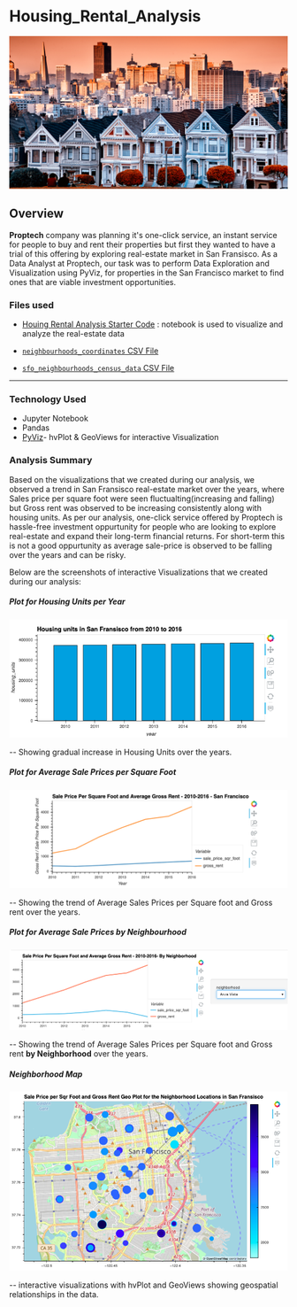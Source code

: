 # Housing_Rental_Analysis

![Decorative image.](Images/6-4-challenge-image.png)

## Overview 
**Proptech** company was planning it's one-click service, an instant service for people to buy and rent their properties but first they wanted to have a trial of this offering by exploring real-estate market in San Fransisco. As a Data Analyst at Proptech, our task was to perform Data Exploration and Visualization using PyViz, for properties in the San Francisco market to find ones that are viable investment opportunities.

### Files used

* [Houing Rental Analysis Starter Code](san_francisco_housing.ipynb) : notebook is used to visualize and analyze the real-estate data

* [`neighbourhoods_coordinates` CSV File](Resources/neighbourhoods_coordinates.csv)

* [`sfo_neighbourhoods_census_data` CSV File](Starter_Code/Resources/sfo_neighbourhoods_census_data.csv)

---
### Technology Used

* Jupyter Notebook
* Pandas
* [PyViz](https://examples.pyviz.org/)- hvPlot & GeoViews for interactive Visualization

### Analysis Summary

Based on the visualizations that we created  during our analysis, we observed a trend in San Fransisco real-estate market over the years, where Sales price per square foot were seen fluctualting(increasing and falling) but Gross rent was observed to be increasing consistently along with housing units.
As per our analysis, one-click service offered by Proptech is hassle-free investment oppurtunity for people who are looking to explore real-estate and expand their long-term financial returns. For short-term this is not a good oppurtunity as average sale-price is observed to be falling over the years and can be risky.

Below are the screenshots of interactive Visualizations that we created during our analysis: 

##### Plot for Housing Units per Year

![Bar chart for Housing Units per Year.](Images/2-Housing_Unit_by_Year.png)

-- Showing gradual increase in Housing Units over the years.

##### Plot for Average Sale Prices per Square Foot

![Line Chart for Average Sale Prices per Square Foot & Gross Rent.](Images/1-avg-sale-px-sq-foot-gross-rent.png)

-- Showing the trend of Average Sales Prices per Square foot and Gross rent over the years.

##### Plot for Average Sale Prices by Neighbourhood

![Line Chart for Average Sale Prices per Square Foot & Gross Rent by Neighborhood.](Images/3-pricing-info-by-neighborhood.png)

-- Showing the trend of Average Sales Prices per Square foot and Gross rent **by Neighborhood** over the years.

##### Neighborhood Map

![An Interactive Neighborhood map of San Fransisco showing Average Sale Prices per Square Foot & Gross Rent by Neighborhood.](Images/4-Geoviews-plot.png)

-- interactive visualizations with hvPlot and GeoViews showing geospatial relationships in the data.
